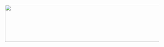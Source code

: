 <a href="https://www.gitanimals.org/en_US?utm_medium=image&utm_source=statjhw&utm_content=line">
  <img
    src="https://render.gitanimals.org/lines/statjhw?pet-id=715167828235634673"
    width="600"
    height="120"
  />
</a>
  
